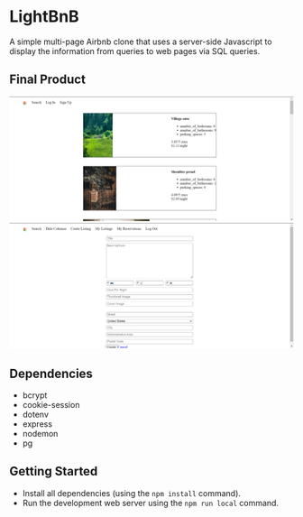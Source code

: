 # LightBnB
A simple multi-page Airbnb clone that uses a server-side Javascript to display the information from queries to web pages via SQL queries.

## Final Product

!["Screenshot of Home page"](https://github.com/mwaked01/LightBnB/blob/master/LightBnB_WebApp/docs/Home-Page.png?raw=true)
!["Screenshot of the Create Listing page"](https://github.com/mwaked01/LightBnB/blob/master/LightBnB_WebApp/docs/Create-Listing.png?raw=true)

## Dependencies

- bcrypt
- cookie-session
- dotenv
- express
- nodemon
- pg

## Getting Started

- Install all dependencies (using the `npm install` command).
- Run the development web server using the `npm run local` command.
